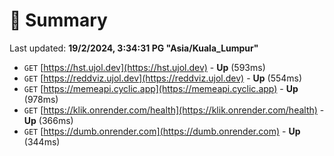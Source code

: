 # 📖 Summary
Last updated: **19/2/2024, 3:34:31 PG "Asia/Kuala_Lumpur"**

- `GET` [https://hst.ujol.dev](https://hst.ujol.dev) - **Up** (593ms)
- `GET` [https://reddviz.ujol.dev](https://reddviz.ujol.dev) - **Up** (554ms)
- `GET` [https://memeapi.cyclic.app](https://memeapi.cyclic.app) - **Up** (978ms)
- `GET` [https://klik.onrender.com/health](https://klik.onrender.com/health) - **Up** (366ms)
- `GET` [https://dumb.onrender.com](https://dumb.onrender.com) - **Up** (344ms)

